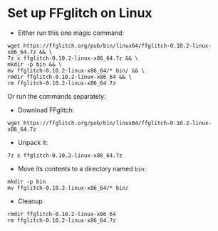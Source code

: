 Set up FFglitch on Linux
========================

- Either run this one magic command:
```
wget https://ffglitch.org/pub/bin/linux64/ffglitch-0.10.2-linux-x86_64.7z && \
7z x ffglitch-0.10.2-linux-x86_64.7z && \
mkdir -p bin && \
mv ffglitch-0.10.2-linux-x86_64/* bin/ && \
rmdir ffglitch-0.10.2-linux-x86_64 && \
rm ffglitch-0.10.2-linux-x86_64.7z
```

Or run the commands separately:
- Download FFglitch:
```
wget https://ffglitch.org/pub/bin/linux64/ffglitch-0.10.2-linux-x86_64.7z
```
- Unpack it:
```
7z x ffglitch-0.10.2-linux-x86_64.7z
```
- Move its contents to a directory named `bin`:
```
mkdir -p bin
mv ffglitch-0.10.2-linux-x86_64/* bin/
```
- Cleanup
```
rmdir ffglitch-0.10.2-linux-x86_64
rm ffglitch-0.10.2-linux-x86_64.7z
```
